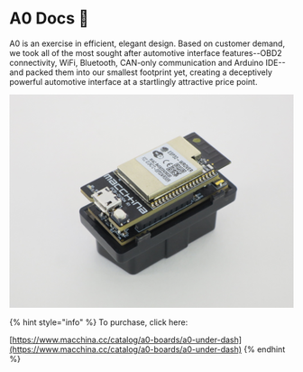 # A0 Docs 🛵

A0 is an exercise in efficient, elegant design. Based on customer demand, we took all of the most sought after automotive interface features--OBD2 connectivity, WiFi, Bluetooth, CAN-only communication and Arduino IDE--and packed them into our smallest footprint yet, creating a deceptively powerful automotive interface at a startlingly attractive price point.

![](../.gitbook/assets/img_6694.jpg)



{% hint style="info" %}
To purchase, click here:

[https://www.macchina.cc/catalog/a0-boards/a0-under-dash](https://www.macchina.cc/catalog/a0-boards/a0-under-dash)
{% endhint %}





